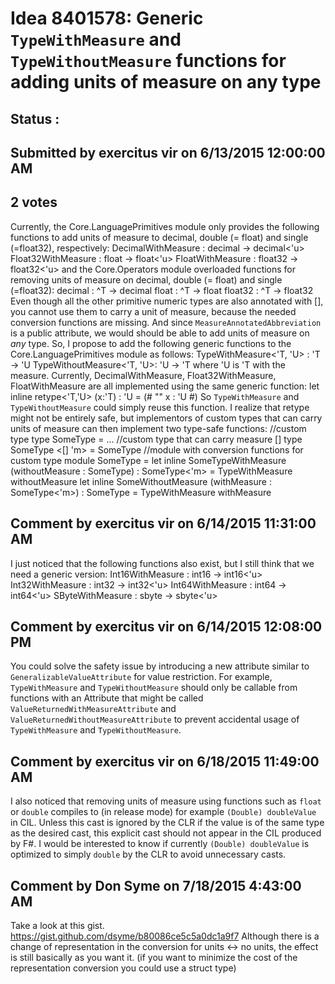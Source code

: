 # Idea 8401578: Generic `TypeWithMeasure` and `TypeWithoutMeasure` functions for adding units of measure on any type #

## Status : 

## Submitted by exercitus vir on 6/13/2015 12:00:00 AM

## 2 votes

Currently, the Core.LanguagePrimitives module only provides the following functions to add units of measure to decimal, double (= float) and single (=float32), respectively:
DecimalWithMeasure : decimal -> decimal<'u>
Float32WithMeasure : float -> float<'u>
FloatWithMeasure : float32 -> float32<'u>
and the Core.Operators module overloaded functions for removing units of measure on decimal, double (= float) and single (=float32):
decimal : ^T -> decimal
float : ^T -> float
float32 : ^T -> float32
Even though all the other primitive numeric types are also annotated with [<MeasureAnnotatedAbbreviation>], you cannot use them to carry a unit of measure, because the needed conversion functions are missing. And since `MeasureAnnotatedAbbreviation` is a public attribute, we would should be able to add units of measure on *any* type.
So, I propose to add the following generic functions to the Core.LanguagePrimitives module as follows:
TypeWithMeasure<'T, 'U> : 'T -> 'U
TypeWithoutMeasure<'T, 'U>: 'U -> 'T
where 'U is 'T with the measure.
Currently, DecimalWithMeasure, Float32WithMeasure, FloatWithMeasure are all implemented using the same generic function:
let inline retype<'T,'U> (x:'T) : 'U = (# "" x : 'U #)
So `TypeWithMeasure` and `TypeWithoutMeasure` could simply reuse this function. I realize that retype might not be entirely safe, but implementors of custom types that can carry units of measure can then implement two type-safe functions:
//custom type
type SomeType = ...
//custom type that can carry measure
[<MeasureAnnotatedAbbreviation>]
type SomeType <[<Measure>] 'm> = SomeType
//module with conversion functions for custom type
module SomeType =
let inline SomeTypeWithMeasure (withoutMeasure : SomeType) : SomeType<'m> = TypeWithMeasure withoutMeasure
let inline SomeWithoutMeasure (withMeasure : SomeType<'m>) : SomeType = TypeWithMeasure withMeasure




## Comment by exercitus vir on 6/14/2015 11:31:00 AM

I just noticed that the following functions also exist, but I still think that we need a generic version:
Int16WithMeasure : int16 -> int16<'u>
Int32WithMeasure : int32 -> int32<'u>
Int64WithMeasure : int64 -> int64<'u>
SByteWithMeasure : sbyte -> sbyte<'u>

## Comment by exercitus vir on 6/14/2015 12:08:00 PM

You could solve the safety issue by introducing a new attribute similar to `GeneralizableValueAttribute` for value restriction. For example, `TypeWithMeasure` and `TypeWithoutMeasure` should only be callable from functions with an Attribute that might be called `ValueReturnedWithMeasureAttribute` and `ValueReturnedWithoutMeasureAttribute` to prevent accidental usage of `TypeWithMeasure` and `TypeWithoutMeasure`.

## Comment by exercitus vir on 6/18/2015 11:49:00 AM

I also noticed that removing units of measure using functions such as `float` or `double` compiles to (in release mode) for example `(Double) doubleValue` in CIL. Unless this cast is ignored by the CLR if the value is of the same type as the desired cast, this explicit cast should not appear in the CIL produced by F#.
I would be interested to know if currently `(Double) doubleValue` is optimized to simply `double` by the CLR to avoid unnecessary casts.

## Comment by Don Syme on 7/18/2015 4:43:00 AM

Take a look at this gist.
https://gist.github.com/dsyme/b80086ce5c5a0dc1a9f7
Although there is a change of representation in the conversion for units <-> no units, the effect is still basically as you want it. (if you want to minimize the cost of the representation conversion you could use a struct type)

